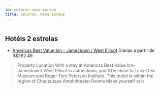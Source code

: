 ```yaml
---
id: celoron-nova-iorque
title: Celoron, Nova Iorque
---
```


<center><img src="https://assets.cosmos-data.com/1/2463dae51f69ac12867fa6cbd256d48a/248005.jpg" alt="" /></center>


## Hotéis 2 estrelas

-    [Americas Best Value Inn - Jamestown / West Ellicot](https://www.hurb.com/hoteis/celoron/americas-best-value-inn-jamestown-west-ellicot-JNP-JP527290?cmp=18055) Diárias a partir de R$282.49
   > Property Location With a stay at Americas Best Value Inn- Jamestown/ West Ellicot in Jamestown, you&apos;ll be close to Lucy-Desi Museum and Roger Tory Peterson Institute. This motel is within the region of Chautauqua Amphitheater.Rooms Make yourself at h
